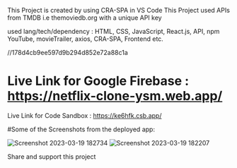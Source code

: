 This Project is created by using CRA-SPA in VS Code
This Project used APIs from TMDB i.e themoviedb.org with a unique API key

used lang/tech/dependency : HTML, CSS, JavaScript, React.js, API, npm YouTube, movieTrailer, axios, CRA-SPA, Frontend etc.
 
//178d4cb9ee597d9b294d852e72a88c1a 

# Live Link for Google Firebase : https://netflix-clone-ysm.web.app/

Live Link for Code Sandbox : https://ke6hfk.csb.app/

#Some of the Screenshots from the deployed app:

![Screenshot 2023-03-19 182734](https://user-images.githubusercontent.com/14905121/226177068-eb70e387-decd-416c-83e9-dee646f8709b.jpg)
![Screenshot 2023-03-19 182207](https://user-images.githubusercontent.com/14905121/226177073-eec54062-b108-440c-a39f-ed9a8c720a63.jpg)


Share and support this project
